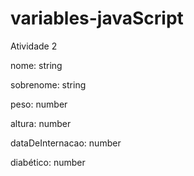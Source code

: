 # variables-javaScript

Atividade 2 

nome: string

sobrenome: string

peso: number

altura: number

dataDeInternacao: number

diabético: number
